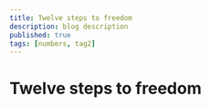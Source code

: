```yaml
---
title: Twelve steps to freedom
description: blog description
published: true
tags: [numbers, tag2]
---
```


# Twelve steps to freedom

